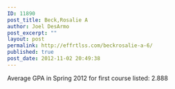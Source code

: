 ```yaml
---
ID: 11890
post_title: Beck,Rosalie A
author: Joel DesArmo
post_excerpt: ""
layout: post
permalink: http://effrtlss.com/beckrosalie-a-6/
published: true
post_date: 2012-11-02 20:49:38
---
```

<p>Average GPA in Spring 2012 for first course listed: 2.888</p>